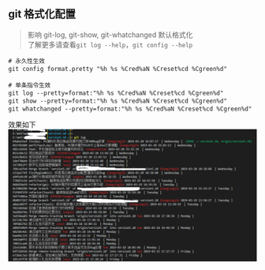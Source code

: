 ## git 格式化配置

> 影响 git-log, git-show, git-whatchanged 默认格式化  
> 了解更多请查看`git log --help`，`git config --help`

```git
# 永久性生效
git config format.pretty "%h %s %Cred%aN %Creset%cd %Cgreen%d"

# 单条指令生效
git log --pretty=format:"%h %s %Cred%aN %Creset%cd %Cgreen%d"
git show --pretty=format:"%h %s %Cred%aN %Creset%cd %Cgreen%d"
git whatchanged --pretty=format:"%h %s %Cred%aN %Creset%cd %Cgreen%d"
```

效果如下  
![git格式化自定义格式美化](./log_format_custom_pretty.png)
